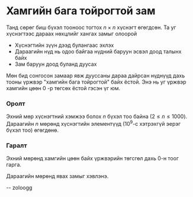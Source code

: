 Хамгийн бага тойрогтой зам
==========================
Танд сөрөг биш бүхэл тооноос тогтох $n × n$ хүснэгт өгөгдсөн. Та уг хүснэгтээс
дараах нөхцлийг хангах замыг олоорой

- Хүснэгтийн зүүн дээд булангаас эхлэх
- Дараагийн нүд нь одоо байгаа нүдний баруун эсвэл доод талынх байх
- Зам баруун доод буланд дуусах

Мөн бид сонгосон замаар явж дууссаны дараа дайрсан нүднүүд дахь тооны үржвэр
"хамгийн бага тойрогтой" байх ёстой. Энэ нь уг үржвэр хамгийн цөөн $0$ -р төгсөх
ёстой гэсэн үг юм.


### Оролт
Эхний мөр хүснэгтний хэмжээ болох $n$ бүхэл тоо байна ($2 ≤ n ≤ 1000$).
Дараагийн $n$ мөрөнд хүснэгтийн элементүүд ($10^9$-с хэтрэхгүй эерэг бүхэл тоо)
өгөгдөнө.


### Гаралт
Эхний мөрөнд хамгийн цөөн байх үржвэрийн төгсгөл дахь $0$-н тоог гарга.

Дараагийн мөрөнд явах замыг хэвлэнэ.

-- zoloogg
